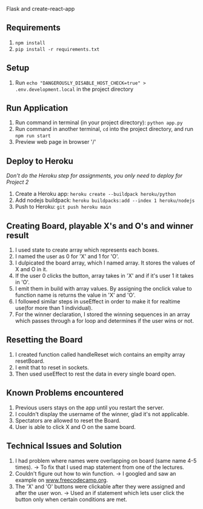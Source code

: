  Flask and create-react-app

## Requirements
1. `npm install`
2. `pip install -r requirements.txt`

## Setup
1. Run `echo "DANGEROUSLY_DISABLE_HOST_CHECK=true" > .env.development.local` in the project directory

## Run Application
1. Run command in terminal (in your project directory): `python app.py`
2. Run command in another terminal, `cd` into the project directory, and run `npm run start`
3. Preview web page in browser '/'

## Deploy to Heroku
*Don't do the Heroku step for assignments, you only need to deploy for Project 2*
1. Create a Heroku app: `heroku create --buildpack heroku/python`
2. Add nodejs buildpack: `heroku buildpacks:add --index 1 heroku/nodejs`
3. Push to Heroku: `git push heroku main`

## Creating Board, playable X's and O's and winner result
1. I used state to create array which represents each boxes.
2. I named the user as 0 for 'X' and 1 for 'O'.
3. I dulpicated the board array, which I named array. It stores the values of X and O in it.
4. If the user 0 clicks the button, array takes in 'X' and if it's user 1 it takes in 'O'.
5. I emit them in build with array values. By assigning the onclick value to function name is returns the value in 'X' and 'O'.
6. I followed similar steps in useEffect in order to make it for realtime use(for more than 1 individual).
7. For the winner declaration, I stored the winning sequences in an array which passes through a for loop and determines if the user wins or not.

## Resetting the Board
1. I created function called handleReset wich contains an emplty array resetBoard.
2. I emit that to reset in sockets.
3. Then used useEffect to rest the data in every single board open.
 
## Known Problems encountered
1. Previous users stays on the app until you restart the server.
2. I couldn't display the username of the winner, glad it's not applicable. 
3. Spectators are allowed to reset the Board.
4. User is able to click X and O on the same board.

## Technical Issues and Solution
1. I had problem where names were overlapping on board (same name 4-5 times).
-> To fix that I used map statement from one of the lectures. 
2. Couldn't figure out how to win function.
-> I googled and saw an example on www.freecodecamp.org.
3. The 'X' and 'O' buttons were clickable after they were assigned and after the user won.
-> Used an if statement which lets user click the button only when certain conditions are met.
